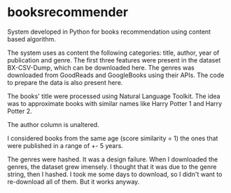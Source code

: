 # booksrecommender
System developed in Python for books recommendation using content based algorithm.

The system uses as content the following categories: title, author, year of publication and genre.
The first three features were present in the dataset BX-CSV-Dump, which can be downloaded here.
The genres was downloaded from GoodReads and GoogleBooks using their APIs. The code to prepare the data is also present here.

The books' title were processed using Natural Language Toolkit. The idea was to approximate books with similar names like Harry Potter 1 and Harry Potter 2.

The author column is unaltered.

I considered books from the same age (score similarity = 1) the ones that were published in a range of +- 5 years.

The genres were hashed. It was a design failure. When I downloaded the genres, the dataset grew imensely. I thought that it was due to the genre string, then I hashed. I took me some days to download, so I didn't want to re-download all of them. But it works anyway.
